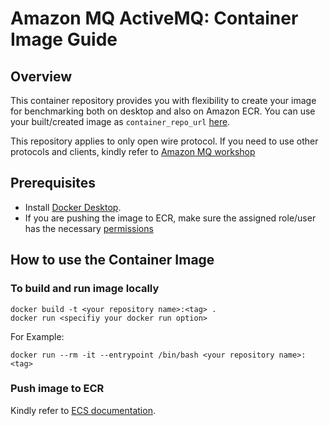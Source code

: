 # Amazon MQ ActiveMQ: Container Image Guide

## Overview

This container repository provides you with flexibility to create your image for benchmarking both on desktop and also on Amazon ECR. You can use your built/created image as `container_repo_url` [here](https://github.com/moatiq27/amazonmq-benchmarking-sample/). 

This repository applies to only open wire protocol. If you need to use other protocols and clients, kindly refer to [Amazon MQ workshop](https://github.com/aws-samples/amazon-mq-workshop) 

## Prerequisites

* Install [Docker Desktop](https://www.docker.com/products/docker-desktop/).
* If you are pushing the image to ECR, make sure the assigned role/user has the necessary [permissions](https://docs.aws.amazon.com/AmazonECR/latest/userguide/image-push.html) 

## How to use the Container Image

### To build and run image locally

```
docker build -t <your repository name>:<tag> .
docker run <specifiy your docker run option>

```
For Example:

```
docker run --rm -it --entrypoint /bin/bash <your repository name>:<tag>

```
### Push image to ECR

Kindly refer to [ECS documentation]( https://docs.aws.amazon.com/AmazonECS/latest/developerguide/create-container-image.html#create-container-image-push-ecr).